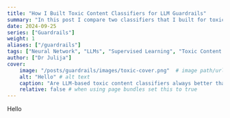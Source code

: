 ```yaml
---
title: "How I Built Toxic Content Classifiers for LLM Guardrails"
summary: "In this post I compare two classifiers that I built for toxic content classification: LLM-based classifier and Feed Forward Neural Network classifier. I found surprising results."
date: 2024-09-25
series: ["Guardrails"]
weight: 1
aliases: ["/guardrails"]
tags: ["Neural Network", "LLMs", "Supervised Learning", "Toxic Content Classification", "Guardrails"]
author: ["Dr Julija"]
cover:
    image: "/posts/guardrails/images/toxic-cover.png"  # image path/url
    alt: "Hello" # alt text
    caption: "Are LLM-based toxic content classifiers always better than "old-school" machine learning methods? | 📔 DrJulija's Notebook | Follow my [Medium Blog](https://medium.com/p/938e4f6e03d1)" # display caption under cover
    relative: false # when using page bundles set this to true
---
```

Hello